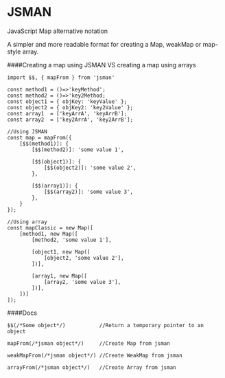 # JSMAN 

JavaScript Map alternative notation

A simpler and more readable format for creating a Map, weakMap or map-style array.

####Creating a map using JSMAN VS creating a map using arrays
```
import $$, { mapFrom } from 'jsman'

const method1 = ()=>'keyMethod';
const method2 = ()=>'key2Method;
const object1 = { objKey: 'keyValue' };
const object2 = { objKey2: 'key2Value' };
const array1  = ['keyArrA', 'keyArrB'];
const array2  = ['key2ArrA', 'key2ArrB'];

//Using JSMAN
const map = mapFrom({
    [$$(method1)]: {
        [$$(method2)]: 'some value 1',

        [$$(object1)]: {
            [$$(object2)]: 'some value 2',
        },

        [$$(array1)]: {
            [$$(array2)]: 'some value 3',
        },
    }
}); 

//Using array
const mapClassic = new Map([
    [method1, new Map([
        [method2, 'some value 1'],

        [object1, new Map([
            [object2, 'some value 2'],
        ])],

        [array1, new Map([
            [array2, 'some value 3'],
        ])],
    ])]
]);
```

####Docs
```
$$(/*Some object*/)           //Return a temporary pointer to an object

mapFrom(/*jsman object*/)     //Create Map from jsman

weakMapFrom(/*jsman object*/) //Create WeakMap from jsman

arrayFrom(/*jsman object*/)   //Create Array from jsman
```
